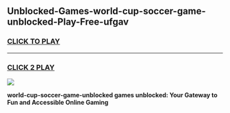 
## Unblocked-Games-world-cup-soccer-game-unblocked-Play-Free-ufgav
<h3>
<a href="https://premium76.site?title=world-cup-soccer-game-unblocked&ref=22A">CLICK TO PLAY</a></h3>
<hr>

<h3>
<a href="https://premium76.site?title=world-cup-soccer-game-unblocked&ref=22A">CLICK 2 PLAY</a>
  
</h3>

<a href="https://premium76.site?title=world-cup-soccer-game-unblocked&ref=22A"><img src="https://clearcache.store/games.png"></a>


**world-cup-soccer-game-unblocked games unblocked: Your Gateway to Fun and Accessible Online Gaming**
